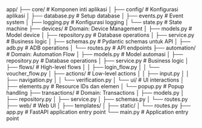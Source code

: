 app/
├── core/ # Komponen inti aplikasi
│ ├── config/ # Konfigurasi aplikasi
│ ├── database.py # Setup database
│ ├── events.py # Event system
│ ├── logging.py # Konfigurasi logging
│ └── state.py # State machine
├── devices/ # Domain: Device Management
│ ├── models.py # Model device
│ ├── repository.py # Database operations
│ ├── service.py # Business logic
│ ├── schemas.py # Pydantic schemas untuk API
│ ├── adb.py # ADB operations
│ └── routes.py # API endpoints
├── automation/ # Domain: Automation Flow
│ ├── models.py # Model automasi
│ ├── repository.py # Database operations
│ ├── service.py # Business logic
│ ├── flows/ # High-level flows
│ │ ├── login_flow.py
│ │ └── voucher_flow.py
│ ├── actions/ # Low-level actions
│ │ ├── input.py
│ │ ├── navigation.py
│ │ └── verification.py
│ └── ui/ # UI interactions
│ ├── elements.py # Resource IDs dan elemen
│ └── popup.py # Popup handling
├── transactions/ # Domain: Transactions
│ ├── models.py
│ ├── repository.py
│ ├── service.py
│ ├── schemas.py
│ └── routes.py
├── web/ # Web UI
│ ├── templates/
│ ├── static/
│ └── routes.py
├── app.py # FastAPI application entry point
└── main.py # Application entry point

